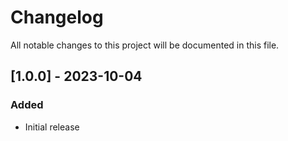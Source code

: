 # Changelog

All notable changes to this project will be documented in this file.


## [1.0.0] - 2023-10-04

### Added

- Initial release